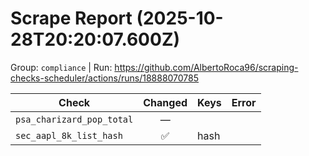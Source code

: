 # Scrape Report (2025-10-28T20:20:07.600Z)

Group: `compliance`  |  Run: https://github.com/AlbertoRoca96/scraping-checks-scheduler/actions/runs/18888070785

| Check | Changed | Keys | Error |
|---|:---:|:--|:--|
| `psa_charizard_pop_total` | — |  |  |
| `sec_aapl_8k_list_hash` | ✅ | hash |  |
